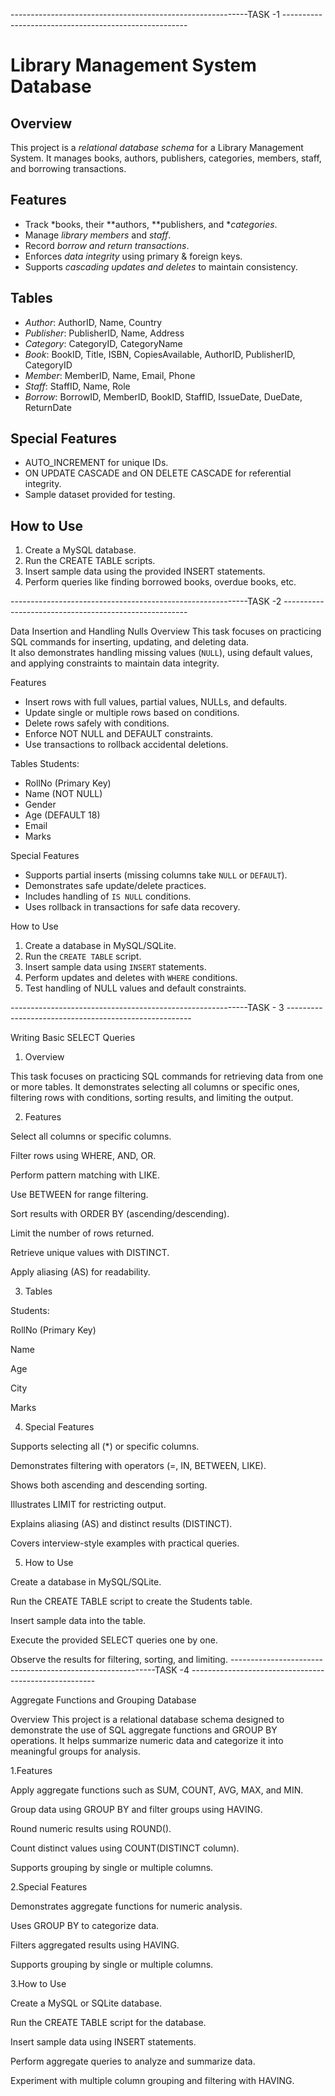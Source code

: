 -----------------------------------------------------------TASK -1 ------------------------------------------------------

# Library Management System Database

## Overview
This project is a *relational database schema* for a Library Management System. It manages books, authors, publishers, categories, members, staff, and borrowing transactions.

## Features
- Track *books, their **authors, **publishers, and **categories*.
- Manage *library members* and *staff*.
- Record *borrow and return transactions*.
- Enforces *data integrity* using primary & foreign keys.
- Supports *cascading updates and deletes* to maintain consistency.

## Tables
- *Author*: AuthorID, Name, Country  
- *Publisher*: PublisherID, Name, Address  
- *Category*: CategoryID, CategoryName  
- *Book*: BookID, Title, ISBN, CopiesAvailable, AuthorID, PublisherID, CategoryID  
- *Member*: MemberID, Name, Email, Phone  
- *Staff*: StaffID, Name, Role  
- *Borrow*: BorrowID, MemberID, BookID, StaffID, IssueDate, DueDate, ReturnDate  

## Special Features
- AUTO_INCREMENT for unique IDs.  
- ON UPDATE CASCADE and ON DELETE CASCADE for referential integrity.  
- Sample dataset provided for testing.

## How to Use
1. Create a MySQL database.  
2. Run the CREATE TABLE scripts.  
3. Insert sample data using the provided INSERT statements.  
4. Perform queries like finding borrowed books, overdue books, etc.




-----------------------------------------------------------TASK -2 ------------------------------------------------------

Data Insertion and Handling Nulls
Overview
This task focuses on practicing SQL commands for inserting, updating, and deleting data.  
It also demonstrates handling missing values (`NULL`), using default values, and applying constraints to maintain data integrity.

Features
- Insert rows with full values, partial values, NULLs, and defaults.  
- Update single or multiple rows based on conditions.  
- Delete rows safely with conditions.  
- Enforce NOT NULL and DEFAULT constraints.  
- Use transactions to rollback accidental deletions.  

Tables
Students:  
- RollNo (Primary Key)  
- Name (NOT NULL)  
- Gender  
- Age (DEFAULT 18)  
- Email  
- Marks  

Special Features
- Supports partial inserts (missing columns take `NULL` or `DEFAULT`).  
- Demonstrates safe update/delete practices.  
- Includes handling of `IS NULL` conditions.  
- Uses rollback in transactions for safe data recovery.  

How to Use
1. Create a database in MySQL/SQLite.  
2. Run the `CREATE TABLE` script.  
3. Insert sample data using `INSERT` statements.  
4. Perform updates and deletes with `WHERE` conditions.  
5. Test handling of NULL values and default constraints.  

-----------------------------------------------------------TASK - 3 ------------------------------------------------------

Writing Basic SELECT Queries
1. Overview

This task focuses on practicing SQL commands for retrieving data from one or more tables.
It demonstrates selecting all columns or specific ones, filtering rows with conditions, sorting results, and limiting the output.

2. Features

Select all columns or specific columns.

Filter rows using WHERE, AND, OR.

Perform pattern matching with LIKE.

Use BETWEEN for range filtering.

Sort results with ORDER BY (ascending/descending).

Limit the number of rows returned.

Retrieve unique values with DISTINCT.

Apply aliasing (AS) for readability.

3. Tables

Students:

RollNo (Primary Key)

Name

Age

City

Marks

4. Special Features

Supports selecting all (*) or specific columns.

Demonstrates filtering with operators (=, IN, BETWEEN, LIKE).

Shows both ascending and descending sorting.

Illustrates LIMIT for restricting output.

Explains aliasing (AS) and distinct results (DISTINCT).

Covers interview-style examples with practical queries.

5. How to Use

Create a database in MySQL/SQLite.

Run the CREATE TABLE script to create the Students table.

Insert sample data into the table.

Execute the provided SELECT queries one by one.

Observe the results for filtering, sorting, and limiting.
-----------------------------------------------------------TASK -4 ------------------------------------------------------

Aggregate Functions and Grouping Database

Overview
This project is a relational database schema designed to demonstrate the use of SQL aggregate functions and GROUP BY operations. It helps summarize numeric data and categorize it into meaningful groups for analysis.

1.Features

Apply aggregate functions such as SUM, COUNT, AVG, MAX, and MIN.

Group data using GROUP BY and filter groups using HAVING.

Round numeric results using ROUND().

Count distinct values using COUNT(DISTINCT column).

Supports grouping by single or multiple columns.

2.Special Features

Demonstrates aggregate functions for numeric analysis.

Uses GROUP BY to categorize data.

Filters aggregated results using HAVING.

Supports grouping by single or multiple columns.

3.How to Use

Create a MySQL or SQLite database.

Run the CREATE TABLE script for the database.

Insert sample data using INSERT statements.

Perform aggregate queries to analyze and summarize data.

Experiment with multiple column grouping and filtering with HAVING.
